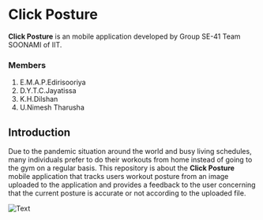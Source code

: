 # Click Posture

**Click Posture** is an mobile application developed by Group SE-41 Team SOONAMI of IIT.

### Members

1. E.M.A.P.Edirisooriya
2. D.Y.T.C.Jayatissa
3. K.H.Dilshan
4. U.Nimesh Tharusha
 
## Introduction

Due to the pandemic situation around the world and busy living schedules, many individuals prefer to do their workouts from home instead of going to the gym on a regular basis. This repository is about the **Click Posture** mobile application that tracks users workout posture from an image uploaded to the application and provides a feedback to the user concerning that the current posture is accurate or not according to the uploaded file.

![Text](https://www.google.com/url?sa=i&url=https%3A%2F%2Fwww.menshealth.com%2Fuk%2Fbuilding-muscle%2Fa748364%2F10-minute-six-pack-workout%2F&psig=AOvVaw0osCsCA2-iTIWdHLXrg4jV&ust=1651509400468000&source=images&cd=vfe&ved=0CAwQjRxqFwoTCMCK1OjgvvcCFQAAAAAdAAAAABAE)
